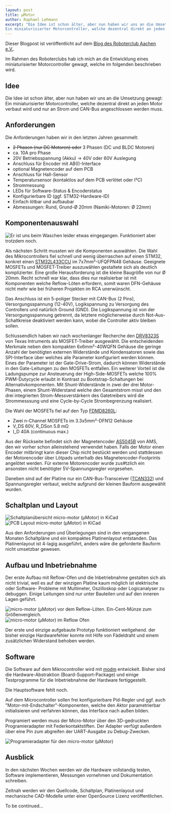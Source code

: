 ```yaml
---
layout: post
title: µMotor
author: Raphael Lehmann
excerpt: "Die Idee ist schon älter, aber nun haben wir uns an die Umsetzung gewagt:  \
Ein miniaturisierter Motorcontroller, welche dezentral direkt an jeden Motor verbaut wird..."
---
```


Dieser Blogpost ist veröffentlicht auf dem [Blog des Roboterclub Aachen e.V.](http://www.roboterclub.rwth-aachen.de/blog/2018/micro-motor-motorcontroller.html).

Im Rahmen des Roboterclubs hab ich mich an die Entwicklung eines miniaturisierter Motorcontroller gewagt, welche im folgenden beschrieben wird.

## Idee

Die Idee ist schon älter, aber nun haben wir uns an die Umsetzung gewagt:  
Ein miniaturisierter Motorcontroller, welche dezentral direkt an jeden Motor verbaut wird
und nur an Strom und CAN-Bus angeschlossen werden muss.

## Anforderungen

Die Anforderungen haben wir in den letzten Jahren gesammelt:
* ~~2 Phasen (nur DC Motoren) oder~~ 3 Phasen (DC und BLDC Motoren)
* ca. 10A pro Phase
* 20V Betriebsspannung (Akku) -> 40V oder 60V Auslegung
* Anschluss für Encoder mit AB(I)-Interface
* optional Magnetencoder auf dem PCB
* Anschluss für Hall-Sensor
* Temperatursensor (kontaktlos auf dem PCB verlötet oder I²C)
* Strommessung
* LEDs für Software-Status & Encoderstatus
* Konfigurierbare ID (ggf. STM32-Hardware-ID)
* Einfach lötbar und aufbaubar
* Abmessungen: Rund, Grund-Ø 20mm (Namiki-Motoren: Ø 22mm)

## Komponentenauswahl

![Er ist uns beim Waschen leider etwas eingegangen. Funktioniert aber trotzdem noch.](/assets/images/micro-motor/umotor-pcb.jpg)

Als nächsten Schritt mussten wir die Komponenten auswählen.
Die Wahl des Mikrocontrollers fiel schnell und wenig überraschen auf einen STM32, konkret einen [STM32L433CCU](http://www.st.com/en/microcontrollers/stm32l433cc.html) im 7x7mm²-UFQFPN48 Gehäuse.
Geeignete MOSFETs und MOSFET-Treiber auszuwählen gestaltete sich als deutlich komplizierter.
Eine große Herausforderung ist die kleine Baugröße von nur Ø 20mm.
Recht schnell war klar, dass dies nur realisierbar ist mit Komponenten welche Reflow-Löten erfordern,
somit waren DFN-Gehäuse nicht mehr wie bei früheren Projekten im RCA unerwünscht.

Das Anschluss ist ein 5-poliger Stecker mit CAN-Bus (2 Pins), Versorgungsspannung (12-40V), Logikspannung zu Versorgung des Controllers und natürlich Ground (GND).
Die Logikspannung ist von der Versorgungsspannung getrennt, da letztere möglicherweise durch Not-Aus-Schaltkreise deaktiviert werden kann, wobei die Controller aktiv bleiben sollen.

Schlussendlich haben wir nach wochenlanger Recherche den [DRV8323S](http://www.ti.com/product/drv8323) von Texas Intruments als MOSFET-Treiber ausgewählt.
Die entscheidenden Merkmale neben dem kompakten 6x6mm²-40WQFN Gehäuse die geringe Anzahl der benötigten externen Widerstände und Kondensatoren sowie das SPI-Interface über welches alle Parameter konfiguriert werden können.
Eines der Parameter ist der Gate-Drive-Strom, dadurch können Widerstände in den Gate-Leitungen zu den MOSFETs entfallen.
Ein weiterer Vorteil ist die Ladungspumpe zur Ansteuerung der High-Side-MOSFETs welche 100% PWM-Dutycycle erlaubt in Kontrast zu Bootstrap-Schaltungen bei Alternativkomponenten.
Mit Shunt-Widerstände in zwei der drei Motor-Phasen, einem Shunt-Widerstand welche den Gesamtstrom misst und den drei integrierten Strom-Messverstärkern des Gatetreibers wird die Strommesssung und eine Cycle-by-Cycle Strombegrenzung realisiert.

Die Wahl der MOSFETs fiel auf den Typ [FDMD8260L](http://www.onsemi.com/PowerSolutions/product.do?id=FDMD8260L):
* Zwei n-Channel MOSFETs im 3.3x5mm²-DFN12 Gehäuse
* V_DS 60V, R_DSon 5.8 mΩ
* I_D 40A (continuous max.)

Aus der Rückseite befindet sich der Magnetencoder [AS5045B](https://ams.com/AS5045) von AMS,
den wir vorher schon alleinstehend verwendet haben.
Falls der Motor einen Encoder mitbringt kann dieser Chip nicht bestückt werden und stattdessen der Motorencoder über Lötpads unterhalb des Magnetencoder-Footprints angelötet werden.
Für externe Motorencoder wurde zus#tzlich ein ansonsten nicht benötigter 5V-Spannungsregler vorgesehen.

Daneben sind auf der Platine nur ein CAN-Bus-Transceiver ([TCAN332](http://www.ti.com/product/tcan332)) und Spannungsregler verbaut,
welche aufgrund der kleinen Bauform ausgewählt wurden.

## Schaltplan und Layout

![Schaltplanübersicht micro-motor (µMotor) in KiCad](/assets/images/micro-motor/schematic-overview-screenshot.jpg)
![PCB Layout micro-motor (µMotor) in KiCad](/assets/images/micro-motor/pcb-layout-screenshot.jpg)

Aus den Anforderungen und Überlegungen sind in den vergangenen Monaten Schaltpläne und ein kompaktes Platinenlayout entstanden.
Das Platinenlayout ist 4-lagig ausgeführt, anders wäre die geforderte Bauform nicht umsetzbar gewesen.

## Aufbau und Inbetriebnahme

Der erste Aufbau mit Reflow-Ofen und die Inbetriebnahme gestalten sich als nicht trivial,
weil es auf der winzigen Platine kaum möglich ist elektrische oder Software- Probleme mit Multimeter, Oszilloskop oder Logicanalyser zu debuggen.
Einige Leitungen sind nur unter Bauteilen und auf den inneren Lagen geführt.

![micro-motor (µMotor) vor dem Reflow-Löten. Ein-Cent-Münze zum Größenvergleich.](/assets/images/micro-motor/pcb-assembled-before-reflow-onecent.jpg)
![micro-motor (µMotor) im Reflow Ofen](/assets/images/micro-motor/reflow-ofen.jpg)

Der erste und einzige aufgebaute Prototyp funktioniert weitgehend.
der bisher einzige Hardwarefehler konnte mit Hilfe von Fädeldraht und einem zusätzlichen Widerstand behoben werden.

## Software

Die Software auf dem Mikrocontroller wird mit [modm](http://modm.io/) entwickelt.
Bisher sind die Hardware-Abstraktion (Board-Support-Package) und einige Testprogramme für die Inbetriebnahme der Hardware fertiggestellt.

Die Hauptsoftware fehlt noch.

Auf dem Microcontroller sollen frei konfigurierbare Pid-Regler und ggf. auch "Motor-mit-Endschalter"-Komponenten,
welche den Aktor parametrierbar initialisieren und verfahren können, das Interface nach außen bilden.


Programiert werden muss der Micro-Motor über den 3D-gedruckten Programieradapter mit Federkontaktstiften.
Der Adapter verfügt außerdem über eine Pin zum abgreifen der UART-Ausgabe zu Debug-Zwecken.

![Programieradapter für den micro-motor (µMotor)](/assets/images/micro-motor/swd-adapter.jpg)

## Ausblick

In den nächsten Wochen werden wir die Hardware vollstandig testen, Software implementieren, Messungen vornehmen und Dokumentation schreiben.

Zeitnah werden wir den Quellcode, Schaltplan, Platinenlayout und mechanische CAD-Modelle unter einer OpenSource Lizenz veröffentlichen.

To be continued...

